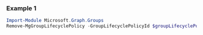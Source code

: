 ### Example 1
```powershell
Import-Module Microsoft.Graph.Groups
Remove-MgGroupLifecyclePolicy -GroupLifecyclePolicyId $groupLifecyclePolicyId
```
